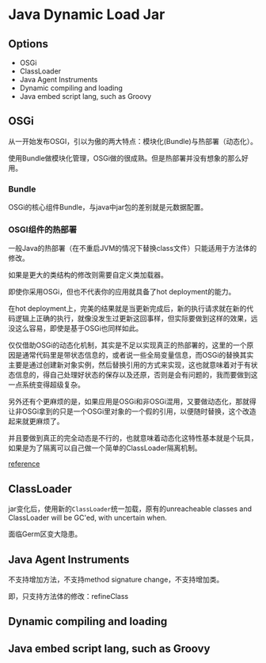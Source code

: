 # Java Dynamic Load Jar

## Options

- OSGi
- ClassLoader
- Java Agent Instruments
- Dynamic compiling and loading
- Java embed script lang, such as Groovy

## OSGi

从一开始发布OSGI，引以为傲的两大特点：模块化(Bundle)与热部署（动态化）。

使用Bundle做模块化管理，OSGi做的很成熟。但是热部署并没有想象的那么好用。

### Bundle

OSGi的核心组件Bundle，与java中jar包的差别就是元数据配置。

### OSGI组件的热部署

一般Java的热部署（在不重启JVM的情况下替换class文件）只能适用于方法体的修改。

如果是更大的类结构的修改则需要自定义类加载器。

即使你采用OSGi，但也不代表你的应用就具备了hot deployment的能力。

在hot deployment上，完美的结果就是当更新完成后，新的执行请求就在新的代码逻辑上正确的执行，就像没发生过更新这回事样，但实际要做到这样的效果，远没这么容易，即使是基于OSGi也同样如此。

仅仅借助OSGi的动态化机制，其实是不足以实现真正的热部署的，这里的一个原因是通常代码里是带状态信息的，或者说一些全局变量信息，而OSGi的替换其实主要是通过创建新对象实例，然后替换引用的方式来实现，这也就意味着对于有状态信息的，得自己处理好状态的保存以及还原，否则是会有问题的，我而要做到这一点系统变得超级复杂。

另外还有个更麻烦的是，如果应用是OSGi和非OSGi混用，又要做动态化，那就得让非OSGi拿到的只是一个OSGi里对象的一个假的引用，以便随时替换，这个改造起来就更麻烦了。

并且要做到真正的完全动态是不行的，也就意味着动态化这特性基本就是个玩具，如果是为了隔离可以自己做一个简单的ClassLoader隔离机制。

[reference](https://blog.csdn.net/huakai_sun/article/details/78112493)


## ClassLoader

jar变化后，使用新的`ClassLoader`统一加载，原有的unreacheable classes and ClassLoader will be GC'ed, with uncertain when.

面临Germ区变大隐患。

## Java Agent Instruments

不支持增加方法，不支持method signature change，不支持增加类。

即，只支持方法体的修改：refineClass

## Dynamic compiling and loading

## Java embed script lang, such as Groovy
